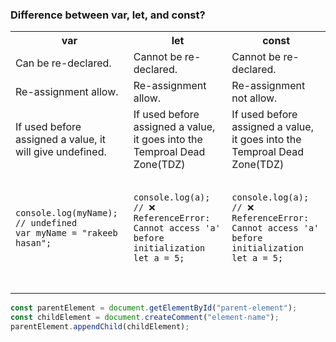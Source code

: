 ### Difference between var, let, and const?

<table>
    <tr>
        <th>var</th>
        <th>let</th>
        <th>const</th>
    </tr>
    <tr>
        <td>Can be re-declared.</td>
        <td>Cannot be re-declared.</td>
        <td>Cannot be re-declared.</td>
    </tr>
    <tr>
        <td>Re-assignment allow.</td>
        <td>Re-assignment allow.</td>
        <td>Re-assignment not allow.</td>
    </tr>
    <tr>
        <td>
            If used before assigned a value, it will give undefined.
        </td>
        <td>If used before assigned a value, it goes into the Temproal Dead Zone(TDZ)</td>
        <td>If used before assigned a value, it goes into the Temproal Dead Zone(TDZ)</td>
    </tr>
    <tr>
        <td>
            <pre>
                <code>
console.log(myName); // undefined
var myName = "rakeeb hasan";
                </code>
            </pre>
        </td>
        <td>
            <pre>
                <code>
console.log(a); // ❌ ReferenceError:
Cannot access 'a' before initialization
let a = 5;
                </code>
            </pre>
        </td>
        <td>
            <pre>
                <code>
console.log(a); // ❌ ReferenceError:
Cannot access 'a' before initialization
let a = 5;
                </code>
            </pre>
        </td>
    </tr>

</table>

```javascript
const parentElement = document.getElementById("parent-element");
const childElement = document.createComment("element-name");
parentElement.appendChild(childElement);
```
